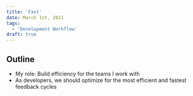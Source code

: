 ```yaml
---
title: 'Fast'
date: March 1st, 2021
tags:
  - 'Development Workflow'
draft: true
---
```


## Outline

- My role: Build efficiency for the teams I work with
- As developers, we should optimize for the most efficient and fastest feedback
  cycles
